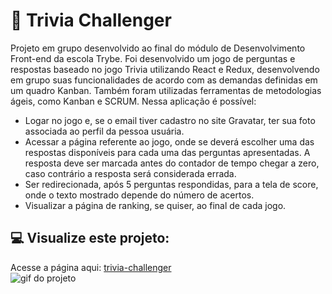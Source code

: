 # 🎲 Trivia Challenger
Projeto em grupo desenvolvido ao final do módulo de Desenvolvimento Front-end da escola Trybe. Foi desenvolvido um jogo de perguntas e respostas baseado no jogo Trivia utilizando React e Redux, desenvolvendo em grupo suas funcionalidades de acordo com as demandas definidas em um quadro Kanban. Também foram utilizadas ferramentas de metodologias ágeis, como Kanban e SCRUM.
Nessa aplicação é possível:
- Logar no jogo e, se o email tiver cadastro no site Gravatar, ter sua foto associada ao perfil da pessoa usuária.
- Acessar a página referente ao jogo, onde se deverá escolher uma das respostas disponíveis para cada uma das perguntas apresentadas. A resposta deve ser marcada antes do contador de tempo chegar a zero, caso contrário a resposta será considerada errada.
- Ser redirecionada, após 5 perguntas respondidas, para a tela de score, onde o texto mostrado depende do número de acertos.
- Visualizar a página de ranking, se quiser, ao final de cada jogo.

## :computer: Visualize este projeto:
Acesse a página aqui:
[trivia-challenger](https://trivia-challenger.vercel.app/)
<br>
<img src="./src/imagens/game.gif" alt="gif do projeto"/>

